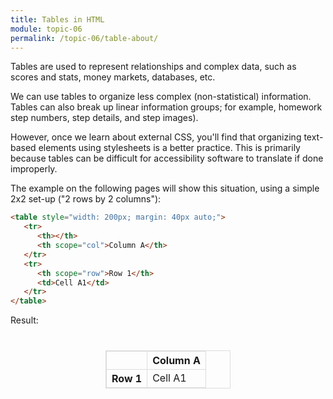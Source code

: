 ```yaml
---
title: Tables in HTML
module: topic-06
permalink: /topic-06/table-about/
---
```


<style>
  table, th, td {
    border: 1px solid #ddd;
  }
</style>

<div class="divider-heading"></div>

Tables are used to represent relationships and complex data, such as scores and stats, money markets, databases, etc.

We can use tables to organize less complex (non-statistical) information. Tables can also break up linear information groups; for example, homework step numbers, step details, and step images).

However, once we learn about external CSS, you'll find that organizing text-based elements using stylesheets is a better practice. This is primarily because tables can be difficult for accessibility software to translate if done improperly.

The example on the following pages will show this situation, using a simple 2x2 set-up ("2 rows by 2 columns"):

```html
<table style="width: 200px; margin: 40px auto;">
   <tr>
      <th></th>
      <th scope="col">Column A</th>
   </tr>
   <tr>
      <th scope="row">Row 1</th>
      <td>Cell A1</td>
   </tr>
</table>

```
Result:

<table style="width: 200px; margin: 40px auto;">
   <tr>
      <th></th>
      <th scope="col">Column A</th>
   </tr>
   <tr>
      <th scope="row">Row 1</th>
      <td>Cell A1</td>
   </tr>
</table>

